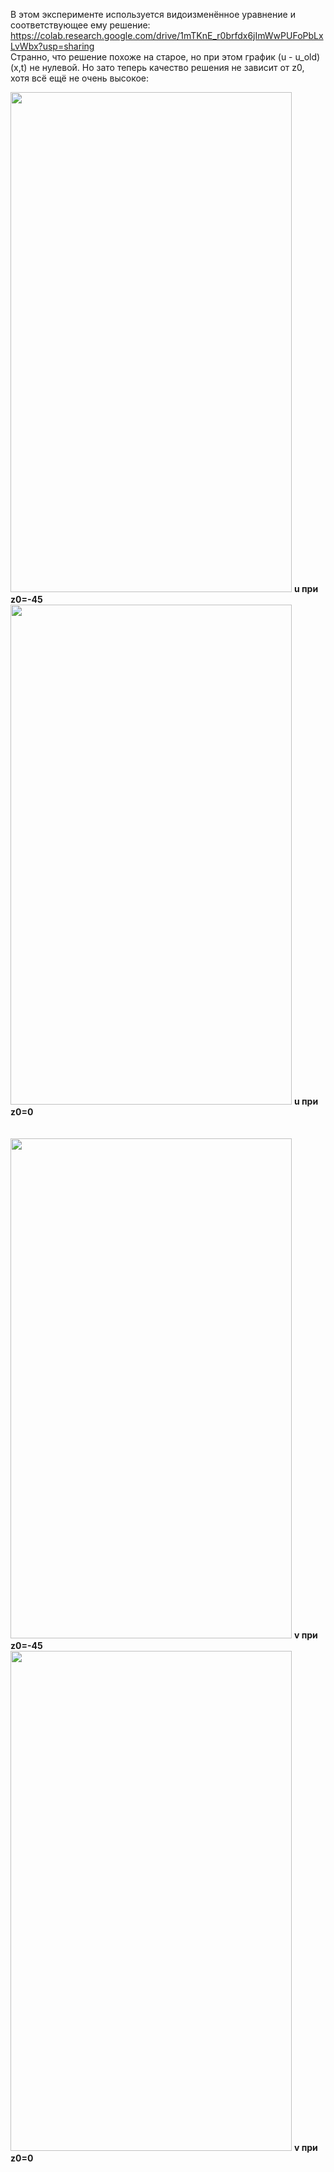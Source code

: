 В этом эксперименте используется видоизменённое уравнение и соответствующее ему решение: <https://colab.research.google.com/drive/1mTKnE_r0brfdx6jImWwPUFoPbLxLvWbx?usp=sharing>  
Странно, что решение похоже на старое, но при этом график (u - u_old)(x,t) не нулевой. Но зато теперь качество решения не зависит от z0, хотя всё ещё не очень высокое:

<img src="https://github.com/mikhakuv/PINNs/blob/main/exp5_results_u_0.PNG" width="450" height="800"> <b>u при z0=-45</b>
<img src="https://github.com/mikhakuv/PINNs/blob/main/exp5_results_u_1.PNG" width="450" height="800"> <b>u при z0=0</b>
\
\
\
<img src="https://github.com/mikhakuv/PINNs/blob/main/exp5_results_v_0.PNG" width="450" height="800"> <b>v при z0=-45</b>
<img src="https://github.com/mikhakuv/PINNs/blob/main/exp5_results_v_1.PNG" width="450" height="800"> <b>v при z0=0</b>
